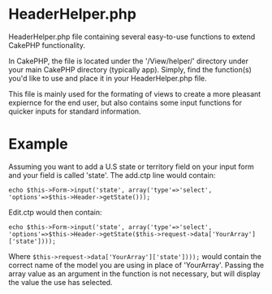 HeaderHelper.php
=============

HeaderHelper.php file containing several easy-to-use functions to extend CakePHP functionality.

In CakePHP, the file is located under the '/View/helper/' directory under your main CakePHP directory (typically app).  Simply, find the function(s) you'd like to use and place it in your HeaderHelper.php file.

This file is mainly used for the formating of views to create a more pleasant expiernce for the end user, but also contains some input functions for quicker inputs for standard information.

Example
=============

Assuming you want to add a U.S state or territory field on your input form and your field is called 'state'.  The add.ctp line would contain:

`echo $this->Form->input('state', array('type'=>'select', 'options'=>$this->Header->getState()));`

Edit.ctp would then contain:

`echo $this->Form->input('state', array('type'=>'select', 'options'=>$this->Header->getState($this->request->data['YourArray']['state'])));`

Where `$this->request->data['YourArray']['state'])));` would contain the correct name of the model you are using in place of 'YourArray'.  Passing the array value as an argument in the function is not necessary, but will display the value the use has selected.
